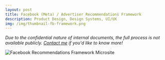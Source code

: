```yaml
---
layout: post
title: Facebook (Meta) / Advertiser Recommendations Framework
description: Product Design, Design Systems, UI/UX
img: /img/thumbnail-fb-framework.png
---
```


<i>Due to the confidential nature of internal documents, the full process is not available publicly. <a href="mailto:jianghelga@gmail.com">Contact me</a> if you'd like to know more!</i>

<img class="col three" src="{{ site.baseurl }}/img/facebook/fb-framework-microsite.png" alt="Facebook Recommendations Framework Microsite" title="Facebook Recommendations Framework Microsite"/>
